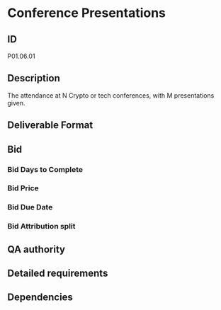 # Conference Presentations

## ID 

P01.06.01

## Description

The attendance at N Crypto or tech conferences, with M presentations given.

## Deliverable Format

## Bid 

### Bid Days to Complete

### Bid Price

### Bid Due Date

### Bid Attribution split

## QA authority

## Detailed requirements

## Dependencies
